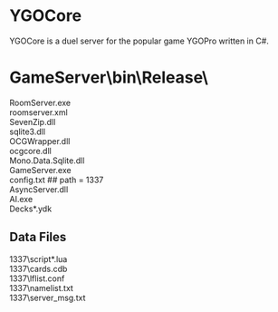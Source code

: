 YGOCore
===================
YGOCore is a duel server for the popular game YGOPro written in C#.<br>

GameServer\bin\Release\
===========================
RoomServer.exe<br>
roomserver.xml<br>
SevenZip.dll<br>
sqlite3.dll<br>
OCGWrapper.dll<br>
ocgcore.dll<br>
Mono.Data.Sqlite.dll<br>
GameServer.exe<br>
config.txt								## path = 1337<br>
AsyncServer.dll<br>
AI.exe<br>
Decks\*.ydk<br>

Data Files
---------------------
1337\script\*.lua<br>
1337\cards.cdb<br>
1337\lflist.conf<br>
1337\namelist.txt<br>
1337\server_msg.txt<br>
